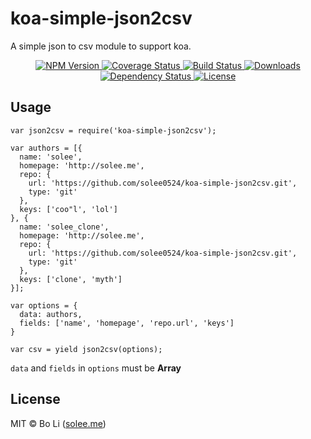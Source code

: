 # koa-simple-json2csv
A simple json to csv module to support koa.

<p align="center">
  <a href="https://npmjs.org/package/koa-simple-json2csv">
    <img src="https://img.shields.io/npm/v/koa-simple-json2csv.svg?style=flat-square"
         alt="NPM Version">
  </a>

  <a href="https://coveralls.io/r/solee0524/koa-simple-json2csv">
    <img src="https://img.shields.io/coveralls/solee0524/koa-simple-json2csv.svg?style=flat-square"
         alt="Coverage Status">
  </a>

  <a href="https://travis-ci.org/solee0524/koa-simple-json2csv">
    <img src="https://img.shields.io/travis/solee0524/koa-simple-json2csv.svg?style=flat-square"
         alt="Build Status">
  </a>

  <a href="https://npmjs.org/package/koa-simple-json2csv">
    <img src="http://img.shields.io/npm/dm/koa-simple-json2csv.svg?style=flat-square"
         alt="Downloads">
  </a>

  <a href="https://david-dm.org/solee0524/koa-simple-json2csv.svg">
    <img src="https://david-dm.org/solee0524/koa-simple-json2csv.svg?style=flat-square"
         alt="Dependency Status">
  </a>

  <a href="https://github.com/solee0524/koa-simple-json2csv/blob/master/LICENSE">
    <img src="https://img.shields.io/npm/l/koa-simple-json2csv.svg?style=flat-square"
         alt="License">
  </a>
</p>

## Usage

```
var json2csv = require('koa-simple-json2csv');

var authors = [{
  name: 'solee',
  homepage: 'http://solee.me',
  repo: {
    url: 'https://github.com/solee0524/koa-simple-json2csv.git',
    type: 'git'
  },
  keys: ['coo"l', 'lol']
}, {
  name: 'solee_clone',
  homepage: 'http://solee.me',
  repo: {
    url: 'https://github.com/solee0524/koa-simple-json2csv.git',
    type: 'git'
  },
  keys: ['clone', 'myth']
}];

var options = {
  data: authors,
  fields: ['name', 'homepage', 'repo.url', 'keys']
}

var csv = yield json2csv(options);
```

`data` and `fields` in `options` must be **Array**

## License
MIT © Bo Li ([solee.me](http://solee.me))